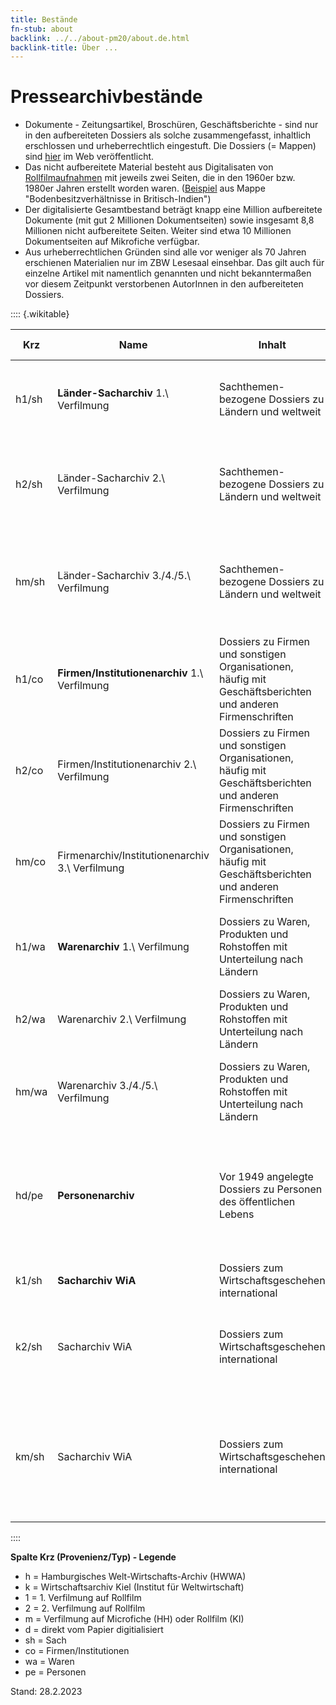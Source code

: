 ```yaml
---
title: Bestände
fn-stub: about
backlink: ../../about-pm20/about.de.html
backlink-title: Über ...
---
```


# Pressearchivbestände

- Dokumente - Zeitungsartikel, Broschüren, Geschäftsberichte - sind nur in den aufbereiteten Dossiers als solche zusammengefasst, inhaltlich erschlossen und urheberrechtlich eingestuft. Die Dossiers (= Mappen) sind [hier](https://pm20.zbw.eu/folder/about.de.html) im Web veröffentlicht.
- Das nicht aufbereitete Material besteht aus Digitalisaten von [Rollfilmaufnahmen](../../film) mit jeweils zwei Seiten, die in den 1960er bzw. 1980er Jahren erstellt worden waren. ([Beispiel](/film/h1/sh/S0690H) aus Mappe "Bodenbesitzverhältnisse in Britisch-Indien")
- Der digitalisierte Gesamtbestand beträgt knapp eine Million aufbereitete Dokumente (mit gut 2 Millionen Dokumentseiten) sowie insgesamt 8,8 Millionen nicht aufbereitete Seiten. Weiter sind etwa 10 Millionen Dokumentseiten auf Mikrofiche verfügbar.
- Aus urheberrechtlichen Gründen sind alle vor weniger als 70 Jahren erschienen Materialien nur im ZBW Lesesaal einsehbar. Das gilt auch für einzelne Artikel mit namentlich genannten und nicht bekanntermaßen vor diesem Zeitpunkt verstorbenen AutorInnen in den aufbereiteten Dossiers.

:::: {.wikitable}

Krz|Name|Inhalt|zeitl. Erstreckung|Umfang|Zugang
-|---|--------|-----|-----|------
h1/sh|**Länder-Sacharchiv** 1.\ Verfilmung | Sachthemen-bezogene Dossiers zu Ländern und weltweit | 1908 (z.T. früher) - ca. 1949 | ca. 280.000 Dokumente, plus ca. 2,28 Mio. Seiten | [aufbereitete Dossiers: PM20](http://pm20.zbw.eu/folder/sh)<br />[digitalisierte Rollfilme](../../film/h1_sh.de): nur im ZBW Lesesaal
h2/sh|Länder-Sacharchiv 2.\ Verfilmung | Sachthemen-bezogene Dossiers zu Ländern und weltweit | ca. 1949 - ca. 1960 | ca. 20.000 Dokumente zu Hamburg, plus ca. 2,08 Mio. Seiten | [digitalisierte Rollfilme](../../film/h2_sh.de): nur im ZBW Lesesaal
hm/sh|Länder-Sacharchiv 3./4./5.\ Verfilmung | Sachthemen-bezogene Dossiers zu Ländern und weltweit | 1961 - 1990 | ca. 60.000 Fiches | Mikrofiche: nur im ZBWHamburger Lesesaal (zudem einige Länder bis 1998 auf Fiche und Rollfilm)
h1/co|**Firmen/Institutionenarchiv** 1.\ Verfilmung | Dossiers zu Firmen und sonstigen Organisationen, häufig mit Geschäftsberichten und anderen Firmenschriften | 1908 (z.T. früher) - ca. 1949 | ca. 370.000 Dokumente, plus ca. 460.000 Seiten | [aufbereitete Dossiers: PM20](http://pm20.zbw.eu/folder/co)<br />[digitalisierte Rollfilme](../../film/h1_co.de): nur im ZBW Lesesaal
h2/co|Firmen/Institutionenarchiv 2.\ Verfilmung | Dossiers zu Firmen und sonstigen Organisationen, häufig mit Geschäftsberichten und anderen Firmenschriften | ca. 1949 - ca. 1960 | ca. 480.000 Seiten | [digitalisierte Rollfilme](../../film/h2_co.de): nur im ZBW Lesesaal
hm/co|Firmenarchiv/Institutionenarchiv 3.\ Verfilmung | Dossiers zu Firmen und sonstigen Organisationen, häufig mit Geschäftsberichten und anderen Firmenschriften | 1961 - 1980 | ca. 30.000 Fiches | Mikrofiche: nur im Hamburger ZBW Lesesaal
h1/wa|**Warenarchiv** 1.\ Verfilmung | Dossiers zu Waren, Produkten und Rohstoffen mit Unterteilung nach Ländern | 1908 (z.T. früher) - 1946 | ca. 105.000 Dokumente, plus ca. 996.000 Seiten | [aufbereitete Dossiers: PM20](http://pm20.zbw.eu/folder/wa)<br />[digitalisierte Rollfilme](../../film/h1_wa.de): nur im ZBW Lesesaal
h2/wa|Warenarchiv 2.\ Verfilmung | Dossiers zu Waren, Produkten und Rohstoffen mit Unterteilung nach Ländern | 1947 - 1960 | ca. 618.000 Seiten | [digitalisierte Rollfilme](../../film/h2_wa.de): nur im ZBW Lesesaal
hm/wa|Warenarchiv 3./4./5.\ Verfilmung | Dossiers zu Waren, Produkten und Rohstoffen mit Unterteilung nach Ländern | 1961 - 1998 | ca. 15.000 Fiches | Mikrofiche: nur im Hamburger ZBW Lesesaal (ab 1998 Teil des Sacharchivs)
hd/pe|**Personenarchiv** | Vor 1949 angelegte Dossiers zu Personen des öffentlichen Lebens | 1908 (z.T. früher) - 2005 | ca. 223.000 Dokumente | [aufbereitete Dossiers: PM20](http://pm20.zbw.eu/folder/pe), vor weniger als 70 Jahren erschienene oder sonst gesperrte Artikel nur im ZBW Lesesaal
k1/sh|**Sacharchiv WiA** | Dossiers zum Wirtschaftsgeschehen international | 1914 (z.T. früher) - ca. 1945 | ca. 1,16 Mio. Seiten | [digitalisierte Rollfilme](../../film/k1_sh.de): nur im ZBW Lesesaal
k2/sh|Sacharchiv WiA | Dossiers zum Wirtschaftsgeschehen international | ca. 1946 - ca. 1966 | ca. 750.000 Seiten | [digitalisierte Rollfilme](../../film/k1_sh.de): nur im ZBW Lesesaal (Deutschland, Europa/EWG, Schleswig-Holstein)
km/sh|Sacharchiv WiA | Dossiers zum Wirtschaftsgeschehen international | ca. 1967 - ca. 1989, z.T. - 1998 | 1384 Rollfilme | Mikrofilme: nur im ZBW Lesesaal (Deutschland, Schleswig-Holstein, Großbritannien, Frankreich, Europa/EWG, USA, Asien)

::::

__Spalte Krz (Provenienz/Typ) - Legende__

* h = Hamburgisches Welt-Wirtschafts-Archiv (HWWA)
* k = Wirtschaftsarchiv Kiel (Institut für Weltwirtschaft)
* 1 = 1. Verfilmung auf Rollfilm
* 2 = 2. Verfilmung auf Rollfilm
* m = Verfilmung auf Microfiche (HH) oder Rollfilm (KI)
* d = direkt vom Papier digitialisiert
* sh = Sach
* co = Firmen/Institutionen
* wa = Waren
* pe = Personen

Stand: 28.2.2023

